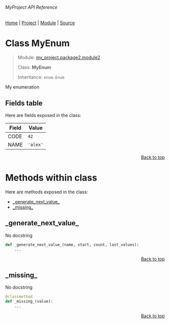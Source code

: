 ###### MyProject API Reference
[Home](/docs/this/is/a/test/README.md) | [Project](/README.md) | [Module](/docs/this/is/a/test/modules/my_project/package2/module2/README.md) | [Source](/src/my_project/package2/module2.py)

# Class MyEnum
> Module: [my\_project.package2.module2](/docs/this/is/a/test/modules/my_project/package2/module2/README.md)
>
> Class: **MyEnum**
>
> Inheritance: `enum.Enum`

My enumeration

## Fields table
Here are fields exposed in the class:

| Field | Value |
| --- | --- |
| CODE | `42` |
| NAME | `'alex'` |

<p align="right"><a href="#myproject-api-reference">Back to top</a></p>

# Methods within class
Here are methods exposed in the class:
- [\_generate\_next\_value\_](#_generate_next_value_)
- [\_missing\_](#_missing_)

## \_generate\_next\_value\_
No docstring

```python
def _generate_next_value_(name, start, count, last_values):
    ...
```

<p align="right"><a href="#myproject-api-reference">Back to top</a></p>

## \_missing\_
No docstring

```python
@classmethod
def _missing_(value):
    ...
```

<p align="right"><a href="#myproject-api-reference">Back to top</a></p>
